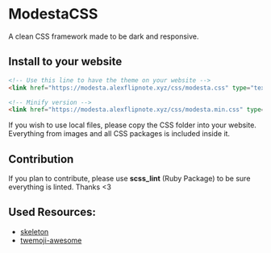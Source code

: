# ModestaCSS
A clean CSS framework made to be dark and responsive.

## Install to your website
```html
<!-- Use this line to have the theme on your website -->
<link href="https://modesta.alexflipnote.xyz/css/modesta.css" type="text/css" rel="stylesheet">

<!-- Minify version -->
<link href="https://modesta.alexflipnote.xyz/css/modesta.min.css" type="text/css" rel="stylesheet">
```
If you wish to use local files, please copy the CSS folder into your website.
Everything from images and all CSS packages is included inside it.

## Contribution
If you plan to contribute, please use **scss_lint** (Ruby Package) to be sure everything is linted.
Thanks <3

## Used Resources:
- [skeleton](http://getskeleton.com/)
- [twemoji-awesome](https://github.com/ellekasai/twemoji-awesome)
